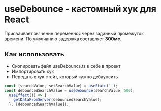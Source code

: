 # useDebounce - кастомный хук для React

Присваивает значение переменной через заданный промежуток времени. По умолчанию задержка составляет **300мс**.

## Как использовать

- Скопировать файл useDebounce.ts к себе в проект
- Импортировать хук
- Передать в хук стейт, который нужно дебаунсить

```javascript
const [searchValue, setSearchValue] = useState('');
const debouncedSearchValue = useDebounce(searchValue, 500);
  useEffect(() => {
    getDataFromServer(debouncedSearchValue);
  }, [debouncedSearchValue]);
```
